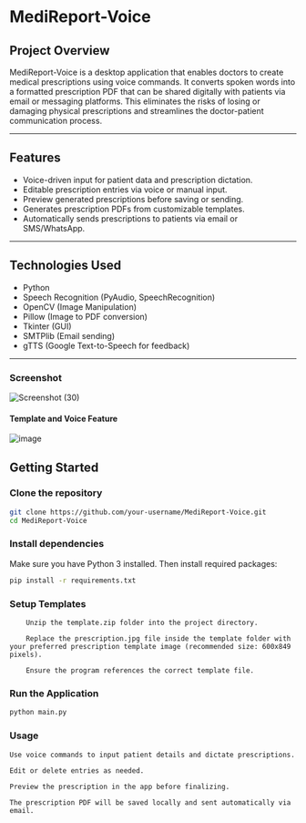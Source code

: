 # MediReport-Voice

## Project Overview  
MediReport-Voice is a desktop application that enables doctors to create medical prescriptions using voice commands. It converts spoken words into a formatted prescription PDF that can be shared digitally with patients via email or messaging platforms. This eliminates the risks of losing or damaging physical prescriptions and streamlines the doctor-patient communication process.

---

## Features  
- Voice-driven input for patient data and prescription dictation.  
- Editable prescription entries via voice or manual input.  
- Preview generated prescriptions before saving or sending.  
- Generates prescription PDFs from customizable templates.  
- Automatically sends prescriptions to patients via email or SMS/WhatsApp.

---

## Technologies Used  
- Python  
- Speech Recognition (PyAudio, SpeechRecognition)  
- OpenCV (Image Manipulation)  
- Pillow (Image to PDF conversion)  
- Tkinter (GUI)  
- SMTPlib (Email sending)  
- gTTS (Google Text-to-Speech for feedback)

---

### Screenshot
![Screenshot (30)](https://github.com/user-attachments/assets/c576b7ba-377c-4f8d-9ad5-db6dae723fa4)

#### Template and Voice Feature
![image](https://github.com/user-attachments/assets/d12619b0-5ad8-4563-9e93-6618967314ee)


## Getting Started

### Clone the repository  
```bash
git clone https://github.com/your-username/MediReport-Voice.git
cd MediReport-Voice
```

### Install dependencies

Make sure you have Python 3 installed. Then install required packages:
```bash
pip install -r requirements.txt
```

### Setup Templates
```
    Unzip the template.zip folder into the project directory.

    Replace the prescription.jpg file inside the template folder with your preferred prescription template image (recommended size: 600x849 pixels).

    Ensure the program references the correct template file.
```
### Run the Application
```bash  
python main.py
```
### Usage

    Use voice commands to input patient details and dictate prescriptions.

    Edit or delete entries as needed.

    Preview the prescription in the app before finalizing.

    The prescription PDF will be saved locally and sent automatically via email.
  
